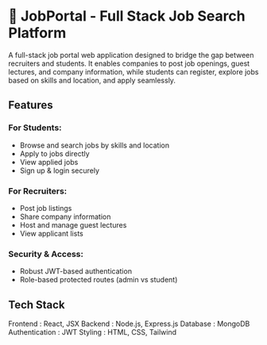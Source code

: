 # 🎯 JobPortal - Full Stack Job Search Platform

A full-stack job portal web application designed to bridge the gap between recruiters and students. It enables companies to post job openings, guest lectures, and company information, while students can register, explore jobs based on skills and location, and apply seamlessly.

##  Features

### For Students:
- Browse and search jobs by skills and location
- Apply to jobs directly
- View applied jobs
- Sign up & login securely

###  For Recruiters:
- Post job listings
- Share company information
- Host and manage guest lectures
- View applicant lists

### Security & Access:
- Robust JWT-based authentication
- Role-based protected routes (admin vs student)


## Tech Stack

Frontend : React, JSX
Backend : Node.js, Express.js
Database : MongoDB 
Authentication : JWT 
Styling  : HTML, CSS, Tailwind 


